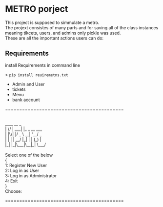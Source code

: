 
# METRO porject
<p>This project is supposed to simmulate a metro.<br>
The projext consistes of many parts and for saving all of the class instances meaning tikcets, users, and admins only pickle was used.<br>
These are all the important actions users can do:</p>

## Requirements
<p>install Requirements in command line</p>
> <code>pip install reuiremetns.txt</code>

<ul>
<li> Admin and User
<li> tickets
<li> Menu
<li> bank account
</ul>
<p>==========================================</p>
<p><br>
 ____  __      _<br>
|  \/  | ___| |_ _ __ ___<br>
| |\/| |/ _ \ __| '__/ _<br>
| |  | |  __/ |_| | | (_) |<br>
|_|  |_|\___|\__|_|  \___/<br>
<br>
Select one of the below<br>
{<br>
1: Register New User<br>
2: Log in as User<br>
3: Log in as Administrator<br>
4: Exit<br>
}<br>
Choose:<br>
</p>
<p>==========================================</p><br>


